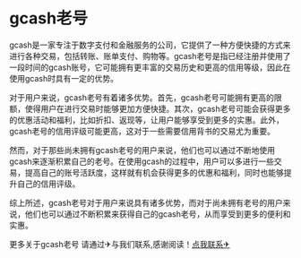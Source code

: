 # gcash老号

gcash是一家专注于数字支付和金融服务的公司，它提供了一种方便快捷的方式来进行各种交易，包括转账、账单支付、购物等。gcash老号是指已经注册并使用了一段时间的gcash账号，它可能拥有更丰富的交易历史和更高的信用等级，因此在使用gcash时具有一定的优势。

对于用户来说，gcash老号有着诸多优势。首先，gcash老号可能拥有更高的限额，使得用户在进行交易时能够更加方便快捷。其次，gcash老号可能会获得更多的优惠活动和福利，比如折扣、返现等，让用户能够享受到更多的实惠。此外，gcash老号的信用评级可能更高，这对于一些需要信用背书的交易尤为重要。

然而，对于那些尚未拥有gcash老号的用户来说，他们也可以通过不断地使用gcash来逐渐积累自己的老号。在使用gcash的过程中，用户可以多进行一些交易，提高自己的账号活跃度，这样就有机会获得更多的优惠和福利，同时也能够提升自己的信用评级。

综上所述，gcash老号对于用户来说具有诸多优势，而对于尚未拥有老号的用户来说，他们也可以通过不断积累来获得自己的gcash老号，从而享受到更多的便利和实惠。

更多关于gcash老号 请通过✈与我们联系,感谢阅读！[点我联系✈](https://ac.G208.com)